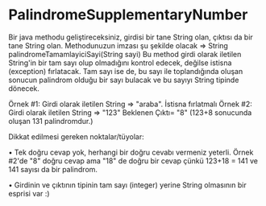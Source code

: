 # PalindromeSupplementaryNumber


Bir java methodu geliştireceksiniz, girdisi bir tane String olan, çıktısı da bir tane String olan.
Methodunuzun imzası şu şekilde olacak => String palindromeTamamlayiciSayi(String sayi)
Bu method girdi olarak iletilen String'in bir tam sayı olup olmadığını kontrol edecek, değilse istisna (exception) fırlatacak. Tam sayı ise de, bu sayı ile toplandığında oluşan sonucun palindrom olduğu bir sayı bulacak ve bu sayıyı String tipinde dönecek.

Örnek #1: Girdi olarak iletilen String => "araba". İstisna fırlatmalı
Örnek #2: Girdi olarak iletilen String => "123" Beklenen Çıktı= "8" (123+8 sonucunda oluşan 131 palindromdur.)

Dikkat edilmesi gereken noktalar/tüyolar:

•	Tek doğru cevap yok, herhangi bir doğru cevabı vermeniz yeterli. Örnek #2'de "8" doğru cevap ama "18" de doğru bir cevap çünkü 123+18 = 141 ve 141 sayısı da bir palindrom.

•	Girdinin ve çıktının tipinin tam sayı (integer) yerine String olmasının bir esprisi var :)
